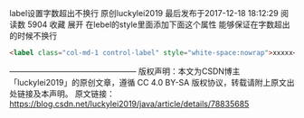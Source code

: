 label设置字数超出不换行
原创luckylei2019 最后发布于2017-12-18 18:12:29 阅读数 5904  收藏
展开
在lebel的style里面添加下面这个属性 能够保证在字数超出的时候不换行

```html
<label class="col-md-1 control-label" style="white-space:nowrap">xxxxx</label>
```


————————————————
版权声明：本文为CSDN博主「luckylei2019」的原创文章，遵循 CC 4.0 BY-SA 版权协议，转载请附上原文出处链接及本声明。
原文链接：https://blog.csdn.net/luckylei2019/java/article/details/78835685


